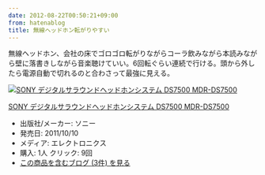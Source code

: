 ```yaml
---
date: 2012-08-22T00:50:21+09:00
from: hatenablog
title: 無線ヘッドホン転がりやすい
---
```


<p>無線ヘッドホン、会社の床でゴロゴロ転がりながらコーラ飲みながら本読みながら壁に落書きしながら音楽聴けていい。6回転ぐらい連続で行ける。頭から外したら電源自動で切れるのと合わさって最強に見える。</p><p></p><div class="hatena-asin-detail">
<a href="http://www.amazon.co.jp/exec/obidos/ASIN/B005LA53D8/r7kamura-22/"><img src="http://ecx.images-amazon.com/images/I/41mo3ggJywL._SL160_.jpg" class="hatena-asin-detail-image" alt="SONY デジタルサラウンドヘッドホンシステム DS7500 MDR-DS7500" title="SONY デジタルサラウンドヘッドホンシステム DS7500 MDR-DS7500"></a><div class="hatena-asin-detail-info">
<p class="hatena-asin-detail-title"><a href="http://www.amazon.co.jp/exec/obidos/ASIN/B005LA53D8/r7kamura-22/">SONY デジタルサラウンドヘッドホンシステム DS7500 MDR-DS7500</a></p>
<ul>
<li>
<span class="hatena-asin-detail-label">出版社/メーカー:</span> ソニー</li>
<li>
<span class="hatena-asin-detail-label">発売日:</span> 2011/10/10</li>
<li>
<span class="hatena-asin-detail-label">メディア:</span> エレクトロニクス</li>
<li>
<span class="hatena-asin-detail-label">購入</span>: 1人 <span class="hatena-asin-detail-label">クリック</span>: 9回</li>
<li><a href="http://d.hatena.ne.jp/asin/B005LA53D8/r7kamura-22" target="_blank">この商品を含むブログ (3件) を見る</a></li>
</ul>
</div>
<div class="hatena-asin-detail-foot"></div>
</div>

